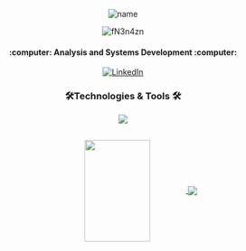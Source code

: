 <div align="center">

![name](https://github.com/gyselle-marques/gyselle-marques/assets/119114313/8e93acd1-bc81-4c34-9450-3a8279b2f94d)

![fN3n4zn](https://github.com/gyselle-marques/gyselle-marques/assets/119114313/8e7a263c-b146-4e2c-ab86-7cbf59d6d378)

<h4>:computer: Analysis and Systems Development :computer:</h4>

[![LinkedIn](https://img.shields.io/badge/LinkedIn-0077B5?style=for-the-badge&logo=linkedin&logoColor=white)](https://www.linkedin.com/in/gyselle-marques/)


<h3>🛠️Technologies & Tools 🛠️</h3> 

<p align="center">
  <a href="https://skillicons.dev">
    <img src="https://skillicons.dev/icons?i=js,ts,c,cs,java,py,html,css,react,dotnet,fastapi,git,bash" />
  </a>
</p>


##


<a href="https://github.com/anuraghazra/github-readme-stats">
  <img height=180em width=48% align="center" src="https://github-readme-stats.vercel.app/api?username=gyselle-marques&show_icons=true&theme=github_dark&rank_icon=github" />
</a>
<a href="https://github.com/anuraghazra/convoychat">
  <img align="center" src="https://github-readme-stats.vercel.app/api/top-langs?username=gyselle-marques&layout=compact&langs_count=20&hide=jupyter%20notebook,procfile&theme=github_dark" />
</a>

</div>

<!--

<a href="https://github.com/gyselle-marques/SolucoesAmbientais">
  <img align="center" src="https://github-readme-stats.vercel.app/api/pin/?username=gyselle-marques&repo=SolucoesAmbientais&theme=github_dark" />
</a>
<a href="https://github.com/gyselle-marques/CriptografiaXOR">
  <img align="center" src="https://github-readme-stats.vercel.app/api/pin/?username=gyselle-marques&repo=CriptografiaXOR&theme=github_dark" />
</a>

-->
